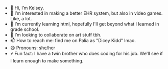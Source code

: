 - 👋 Hi, I’m Kelsey.
- 👀 I’m interested in making a better EHR system, but also in video games. Like, a lot.
- 🌱 I’m currently learning html, hopefully I'll get beyond what I learned in grade school.
- 💞️ I’m looking to collaborate on art stuff tbh.
- 📫 How to reach me: find me on Palia as "Dicey Kidd" lmao.
- 😄 Pronouns: she/her
- ⚡ Fun fact: I have a twin brother who does coding for his job. We'll see if I learn enough to make something.

<!---
kcopela8/kcopela8 is a ✨ special ✨ repository because its `README.md` (this file) appears on your GitHub profile.
You can click the Preview link to take a look at your changes.
--->
